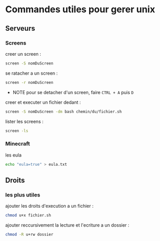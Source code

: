 # Commandes utiles pour gerer unix

## Serveurs

### Screens 

creer un screen :

```bash
screen -S nomDuScreen
```

se ratacher a un screen :

```bash
screen -r nomDuScreen
```

- NOTE pour se detacher d'un screen, faire `CTRL + A` puis `D`

creer et executer un fichier dedant :

```bash
screen -S nomDuScreen -dm bash chemin/du/fichier.sh
```

lister les screens :

```bash
screen -ls
```

### Minecraft

les eula

```bash
echo "eula=true" > eula.txt
```

## Droits

### les plus utiles

ajouter les droits d'execution a un fichier :

```bash
chmod u+x fichier.sh
```

ajouter reccursivement la lecture et l'ecriture a un dossier :

```bash
chmod -R u+rw dossier
```